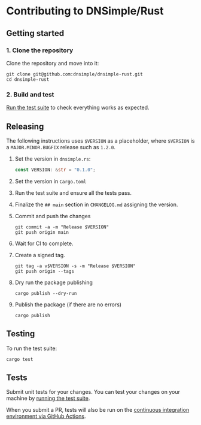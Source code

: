 # Contributing to DNSimple/Rust

## Getting started

### 1. Clone the repository

Clone the repository and move into it:

```shell
git clone git@github.com:dnsimple/dnsimple-rust.git
cd dnsimple-rust
```

### 2. Build and test

[Run the test suite](#testing) to check everything works as expected.

## Releasing

The following instructions uses `$VERSION` as a placeholder, where `$VERSION` is a `MAJOR.MINOR.BUGFIX` release such as `1.2.0`.

1. Set the version in `dnsimple.rs`:

    ```rust
    const VERSION: &str = "0.1.0";
    ```
2. Set the version in `Cargo.toml`

3. Run the test suite and ensure all the tests pass.

4. Finalize the `## main` section in `CHANGELOG.md` assigning the version.

5. Commit and push the changes

    ```shell
    git commit -a -m "Release $VERSION"
    git push origin main
    ```

6. Wait for CI to complete.

7. Create a signed tag.

    ```shell
    git tag -a v$VERSION -s -m "Release $VERSION"
    git push origin --tags
    ```
8. Dry run the package publishing
   
   ```shell
   cargo publish --dry-run
   ```
   
9. Publish the package (if there are no errors)

   ```shell
   cargo publish
   ```
   
## Testing

To run the test suite:

```shell
cargo test
```

## Tests

Submit unit tests for your changes. You can test your changes on your machine by [running the test suite](#testing).

When you submit a PR, tests will also be run on the [continuous integration environment via GitHub Actions](https://github.com/dnsimple/dnsimple-rust/actions).